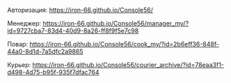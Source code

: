 Авторизация: https://iron-66.github.io/Console56/

Менеджер: https://iron-66.github.io/Console56/manager_my/?id=9727cba7-83d4-40d9-8a26-ff8f9f5e7c98

Повар: https://iron-66.github.io/Console56/cook_my/?id=2b6eff36-848f-44a0-8d1d-7a5dfc2a9865

Курьер: https://iron-66.github.io/Console56/courier_archive/?id=78eaa3f1-d498-4d75-b95f-935f7dfac764
